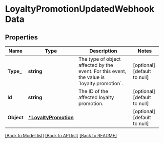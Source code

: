 # LoyaltyPromotionUpdatedWebhookData

## Properties

 Name       | Type                                         | Description                                                                                           | Notes                        
------------|----------------------------------------------|-------------------------------------------------------------------------------------------------------|------------------------------
 **Type_**  | **string**                                   | The type of object affected by the event. For this event, the value is &#x60;loyalty.promotion&#x60;. | [optional] [default to null] 
 **Id**     | **string**                                   | The ID of the affected loyalty promotion.                                                             | [optional] [default to null] 
 **Object** | [***LoyaltyPromotion**](LoyaltyPromotion.md) |                                                                                                       | [optional] [default to null] 

[[Back to Model list]](../README.md#documentation-for-models) [[Back to API list]](../README.md#documentation-for-api-endpoints) [[Back to README]](../README.md)

